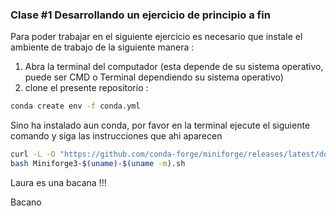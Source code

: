 ### Clase \#1 Desarrollando un ejercicio de principio a fin

Para poder trabajar en el siguiente ejercicio es necesario que instale el ambiente de trabajo de la siguiente manera :

1. Abra la terminal del computador (esta depende de su sistema operativo, puede ser CMD o Terminal dependiendo su sistema operativo)
2. clone el presente repositorio :

```bash
conda create env -f conda.yml
```

Sino ha instalado aun conda, por favor en la terminal ejecute el siguiente comando y siga las instrucciones que ahi aparecen

```bash
curl -L -O "https://github.com/conda-forge/miniforge/releases/latest/download/Miniforge3-$(uname)-$(uname -m).sh"
bash Miniforge3-$(uname)-$(uname -m).sh
```
Laura es una bacana !!!

Bacano